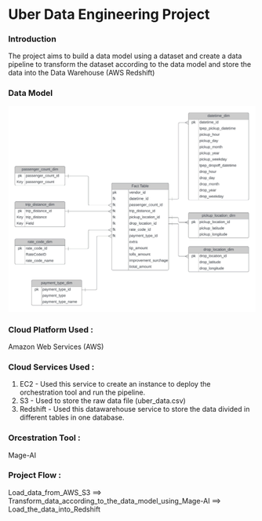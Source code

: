 # Uber Data Engineering Project

### Introduction 
The project aims to build a data model using a dataset and create a data pipeline to transform the dataset according to the data model and store the data into the Data Warehouse (AWS Redshift)

### Data Model 
![Uber Data Model](https://github.com/Maaztajmohammed/uber-data-engineering-project/blob/main/Uber%20Data%20Model.jpeg)

### Cloud Platform Used :
Amazon Web Services (AWS)

### Cloud Services Used : 
1. EC2 - Used this service to create an instance to deploy the orchestration tool and run the pipeline.
2. S3 - Used to store the raw data file (uber_data.csv)
3. Redshift - Used this datawarehouse service to store the data divided in different tables in one database.

### Orcestration Tool :
Mage-AI

### Project Flow : 
Load_data_from_AWS_S3 ==> Transform_data_according_to_the_data_model_using_Mage-AI ==> Load_the_data_into_Redshift



